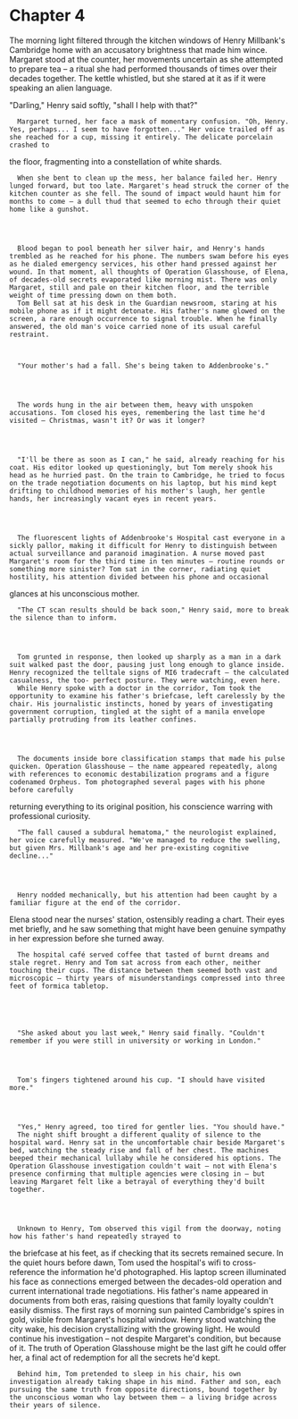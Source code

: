 # Chapter 4

The morning light filtered through the kitchen windows of Henry Millbank's Cambridge home with an accusatory brightness that made him wince. Margaret stood at the counter, her movements uncertain as she attempted to prepare tea – a ritual she had performed thousands of times over their decades together. The kettle whistled, but she stared at it as if it were speaking an alien language.




"Darling," Henry said softly, "shall I help with that?"





      Margaret turned, her face a mask of momentary confusion. "Oh, Henry. Yes, perhaps... I seem to have forgotten..." Her voice trailed off as she reached for a cup, missing it entirely. The delicate porcelain crashed to



the floor, fragmenting into a constellation of white shards.





      When she bent to clean up the mess, her balance failed her. Henry lunged forward, but too late. Margaret's head struck the corner of the kitchen counter as she fell. The sound of impact would haunt him for months to come – a dull thud that seemed to echo through their quiet home like a gunshot.




      Blood began to pool beneath her silver hair, and Henry's hands trembled as he reached for his phone. The numbers swam before his eyes as he dialed emergency services, his other hand pressed against her wound. In that moment, all thoughts of Operation Glasshouse, of Elena, of decades-old secrets evaporated like morning mist. There was only Margaret, still and pale on their kitchen floor, and the terrible weight of time pressing down on them both.
      Tom Bell sat at his desk in the Guardian newsroom, staring at his mobile phone as if it might detonate. His father's name glowed on the screen, a rare enough occurrence to signal trouble. When he finally answered, the old man's voice carried none of its usual careful restraint.



      "Your mother's had a fall. She's being taken to Addenbrooke's."




      The words hung in the air between them, heavy with unspoken accusations. Tom closed his eyes, remembering the last time he'd visited – Christmas, wasn't it? Or was it longer?




      "I'll be there as soon as I can," he said, already reaching for his coat. His editor looked up questioningly, but Tom merely shook his head as he hurried past. On the train to Cambridge, he tried to focus on the trade negotiation documents on his laptop, but his mind kept drifting to childhood memories of his mother's laugh, her gentle hands, her increasingly vacant eyes in recent years.




      The fluorescent lights of Addenbrooke's Hospital cast everyone in a sickly pallor, making it difficult for Henry to distinguish between actual surveillance and paranoid imagination. A nurse moved past Margaret's room for the third time in ten minutes – routine rounds or something more sinister? Tom sat in the corner, radiating quiet hostility, his attention divided between his phone and occasional



glances at his unconscious mother.





      "The CT scan results should be back soon," Henry said, more to break the silence than to inform.




      Tom grunted in response, then looked up sharply as a man in a dark suit walked past the door, pausing just long enough to glance inside. Henry recognized the telltale signs of MI6 tradecraft – the calculated casualness, the too- perfect posture. They were watching, even here.
      While Henry spoke with a doctor in the corridor, Tom took the opportunity to examine his father's briefcase, left carelessly by the chair. His journalistic instincts, honed by years of investigating government corruption, tingled at the sight of a manila envelope partially protruding from its leather confines.




      The documents inside bore classification stamps that made his pulse quicken. Operation Glasshouse – the name appeared repeatedly, along with references to economic destabilization programs and a figure codenamed Orpheus. Tom photographed several pages with his phone before carefully



returning everything to its original position, his conscience warring with professional curiosity.




      "The fall caused a subdural hematoma," the neurologist explained, her voice carefully measured. "We've managed to reduce the swelling, but given Mrs. Millbank's age and her pre-existing cognitive decline..."




      Henry nodded mechanically, but his attention had been caught by a familiar figure at the end of the corridor.
Elena stood near the nurses' station, ostensibly reading a chart. Their eyes met briefly, and he saw something that might have been genuine sympathy in her expression before she turned away.




      The hospital café served coffee that tasted of burnt dreams and stale regret. Henry and Tom sat across from each other, neither touching their cups. The distance between them seemed both vast and microscopic – thirty years of misunderstandings compressed into three feet of formica tabletop.





      "She asked about you last week," Henry said finally. "Couldn't remember if you were still in university or working in London."




      Tom's fingers tightened around his cup. "I should have visited more."




      "Yes," Henry agreed, too tired for gentler lies. "You should have."
      The night shift brought a different quality of silence to the hospital ward. Henry sat in the uncomfortable chair beside Margaret's bed, watching the steady rise and fall of her chest. The machines beeped their mechanical lullaby while he considered his options. The Operation Glasshouse investigation couldn't wait – not with Elena's presence confirming that multiple agencies were closing in – but leaving Margaret felt like a betrayal of everything they'd built together.




      Unknown to Henry, Tom observed this vigil from the doorway, noting how his father's hand repeatedly strayed to



the briefcase at his feet, as if checking that its secrets remained secure.
      In the quiet hours before dawn, Tom used the hospital's wifi to cross-reference the information he'd photographed.
His laptop screen illuminated his face as connections emerged between the decades-old operation and current international trade negotiations. His father's name appeared in documents from both eras, raising questions that family loyalty couldn't easily dismiss.
      The first rays of morning sun painted Cambridge's spires in gold, visible from Margaret's hospital window. Henry stood watching the city wake, his decision crystallizing with the growing light. He would continue his investigation – not despite Margaret's condition, but because of it. The truth of Operation Glasshouse might be the last gift he could offer her, a final act of redemption for all the secrets he'd kept.




      Behind him, Tom pretended to sleep in his chair, his own investigation already taking shape in his mind. Father and son, each pursuing the same truth from opposite directions, bound together by the unconscious woman who lay between them – a living bridge across their years of silence.
